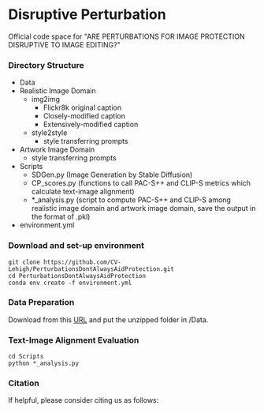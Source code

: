 # Disruptive Perturbation
Official code space for "ARE PERTURBATIONS FOR IMAGE PROTECTION DISRUPTIVE TO IMAGE EDITING?"

### Directory Structure

- Data
- Realistic Image Domain
    - img2img
        - Flickr8k original caption
        - Closely-modified caption
        - Extensively-modified caption
    - style2style
        - style transferring prompts
- Artwork Image Domain
    - style transferring prompts
- Scripts
    - SDGen.py (Image Generation by Stable Diffusion)
    - CP_scores.py (functions to call PAC-S++ and CLIP-S metrics which calculate text-image alignment)
    - *_analysis.py (script to compute PAC-S++ and CLIP-S among realistic image domain and artwork image domain, save the output in the format of .pkl)
- environment.yml

### Download and set-up environment
```
git clone https://github.com/CV-Lehigh/PerturbationsDontAlwaysAidProtection.git
cd PerturbationsDontAlwaysAidProtection
conda env create -f environment.yml
```
### Data Preparation 
Download from this [URL](https://drive.google.com/drive/folders/1fxh6ngdv4tYkTqPm2SnnZTabkuIucX8D?usp=drive_link) and put the unzipped folder in /Data.

### Text-Image Alignment Evaluation
```
cd Scripts
python *_analysis.py
```

### Citation
If helpful, please consider citing us as follows:

